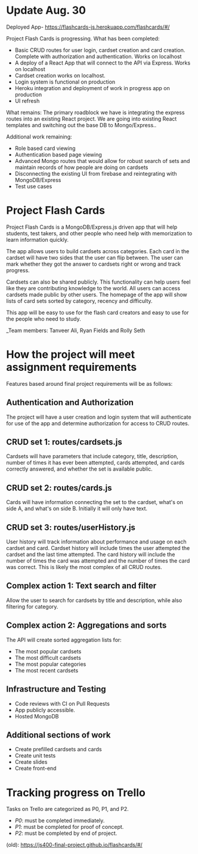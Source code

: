

# Update Aug. 30

Deployed App- https://flashcards-js.herokuapp.com/flashcards/#/

Project Flash Cards is progressing. What has been completed:
- Basic CRUD routes for user login, cardset creation and card creation. Complete with authorization and authentication. Works on localhost
- A deploy of a React App that will connect to the API via Express. Works on localhost
- Cardset creation works on localhost.
- Login system is functional on production
- Heroku integration and deployment of work in progress app on production
- UI refresh

What remains:
The primary roadblock we have is integrating the express routes into an existing React project. We are going into existing React templates and switching out the base DB to Mongo/Express..

Additional work remaining:
- Role based card viewing 
- Authentication based page viewing 
- Advanced Mongo routes that would allow for robust search of sets and maintain records of how people are doing on cardsets
- Disconnecting the existing UI from firebase and reintegrating with MongoDB/Express
- Test use cases

# Project Flash Cards
Project Flash Cards is a MongoDB/Express.js driven app that will help students, test takers, and other people who need help with memorization to learn information quickly.

The app allows users to build cardsets across categories. Each card in the cardset will have two sides that the user can flip between. The user can mark whether they got the answer to cardsets right or wrong and track progress.

Cardsets can also be shared publicly. This functionality can help users feel like they are contributing knowledge to the world. All users can access cardsets made public by other users. The homepage of the app will show lists of card sets sorted by category, recency and difficulty.

This app will be easy to use for the flash card creators and easy to use for the people who need to study.

_Team members: Tanveer Ali, Ryan Fields and Rolly Seth

# How the project will meet assignment requirements

Features based around final project requirements will be as follows:

## Authentication and Authorization

The project will have a user creation and login system that will authenticate for use of the app and determine authorization for access to CRUD routes.

## CRUD set 1: routes/cardsets.js

Cardsets will have parameters that include category, title, description, number of times it has ever been attempted, cards attempted, and cards correctly answered, and whether the set is available public.

## CRUD set 2: routes/cards.js

Cards will have information connecting the set to the cardset, what's on side A, and what's on side B. Initially it will only have text.

## CRUD set 3: routes/userHistory.js

User history will track information about performance and usage on each cardset and card. Cardset history will include times the user attempted the cardset and the last time attempted. The card history will include the number of times the card was attempted and the number of times the card was correct. This is likely the most complex of all CRUD routes.

## Complex action 1: Text search and filter

Allow the user to search for cardsets by title and description, while also filtering for category.

## Complex action 2: Aggregations and sorts

The API will create sorted aggregation lists for:
- The most popular cardsets
- The most difficult cardsets
- The most popular categories
- The most recent cardsets

## Infrastructure and Testing
- Code reviews with CI on Pull Requests
- App publicly accessible.  
- Hosted MongoDB 

## Additional sections of work
- Create prefilled cardsets and cards
- Create unit tests
- Create slides
- Create front-end

# Tracking progress on Trello

Tasks on Trello are categorized as P0, P1, and P2.
- *P0*: must be completed immediately.
- *P1*: must be completed for proof of concept.
- *P2*: must be completed by end of project.



(old): https://js400-final-project.github.io/flashcards/#/
